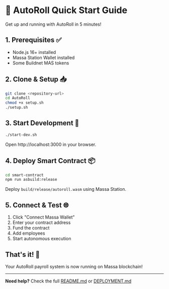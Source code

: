 # 🚀 AutoRoll Quick Start Guide

Get up and running with AutoRoll in 5 minutes!

## 1. Prerequisites ✅

- Node.js 16+ installed
- Massa Station Wallet installed
- Some Buildnet MAS tokens

## 2. Clone & Setup 📥

```bash
git clone <repository-url>
cd AutoRoll
chmod +x setup.sh
./setup.sh
```

## 3. Start Development 🔧

```bash
./start-dev.sh
```

Open http://localhost:3000 in your browser.

## 4. Deploy Smart Contract 📦

```bash
cd smart-contract
npm run asbuild:release
```

Deploy `build/release/autoroll.wasm` using Massa Station.

## 5. Connect & Test 🌐

1. Click "Connect Massa Wallet"
2. Enter your contract address
3. Fund the contract
4. Add employees
5. Start autonomous execution

## That's it! 🎉

Your AutoRoll payroll system is now running on Massa blockchain!

---

**Need help?** Check the full [README.md](README.md) or [DEPLOYMENT.md](DEPLOYMENT.md)
